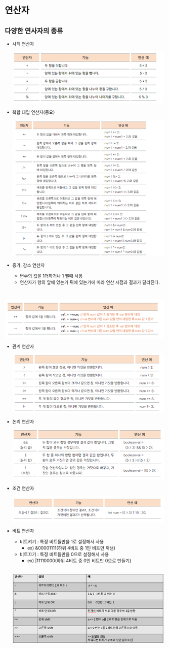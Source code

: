 # 연산자
## 다양한 연사자의 종류
- 사칙 연산자<br>

  ![사칙연산자](./img/사칙연산자.png)

- 복합 대입 연산자(중요)<br>
  
  ![복합대입연산자](./img/복합대입연산자.png)

- 증가, 감소 연산자
  - 변수의 값을 1더하거나 1 뺄때 사용
  - 연산자가 항의 앞에 있는가 뒤에 있는가에 따라 연산 시점과 결과가 달라진다.
<br>
 
  ![증감연산자](./img/증감연산자.png)
<br>

- 관계 연산자
  
  ![관계연산자](./img/관계연산자.png)

- 논리 연산자
  
  ![논리연산자](./img/논리연산자.png)

- 조건 연산자

  ![조건연산자](./img/조건연산자.png)

- 비트 연산자
  - 비트켜기 : 특정 비트들만을 1로 설정해서 사용
    - ex) &00001111(하위 4비트 중 1인 비트만 꺼냄)
  - 비트끄기 : 특정 비트들만을 0으로 설정해서 사용
    - ex) |11110000(하위 4비트 중 0인 비트만 0으로 만들기)
  <br><br>

  ![비트연산자](./img/비트연산자.png)